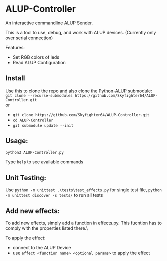 # ALUP-Controller
An interactive commandline ALUP Sender.

This is a tool to use, debug, and work with ALUP devices.
(Currently only over serial connection)

Features:
- Set RGB colors of leds
- Read ALUP Configuration

## Install
Use this to clone the repo and also clone the [Python-ALUP](https://github.com/Skyfighter64/Python-ALUP) submodule:\
`git clone --recurse-submodules https://github.com/Skyfighter64/ALUP-Controller.git`\
or
- `git clone https://github.com/Skyfighter64/ALUP-Controller.git`
- `cd ALUP-Controller`
- `git submodule update --init`

## Usage:
`python3 ALUP-Controller.py`

Type `help` to see available commands


## Unit Testing:
Use `python -m unittest .\tests\test_effects.py` for single test file, `python -m unittest discover -s tests/` to run all tests


## Add new effects:
To add new effects, simply add a function in effects.py. This fucntion has to comply with the properties listed there.\

To apply the effect: 
- connect to the ALUP Device
- use `effect <function name> <optional params>` to apply the effect